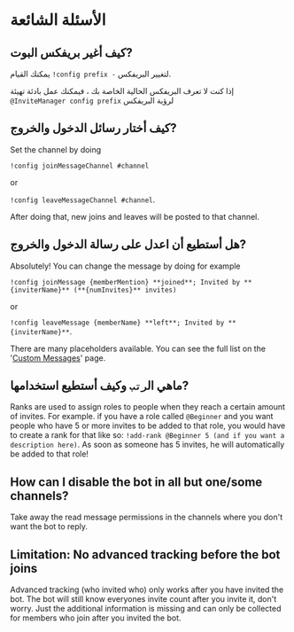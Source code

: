 # الأسئلة الشائعة

## كيف أغير بريفكس البوت?

يمكنك القيام `!config prefix -` لتغيير البريفكس.

إذا كنت لا تعرف البريفكس الحالية الخاصة بك ، فيمكنك عمل بادئة تهيئة `@InviteManager config prefix` لرؤية البريفكس

## كيف أختار رسائل الدخول والخروج?

Set the channel by doing

`!config joinMessageChannel #channel`

or

`!config leaveMessageChannel #channel`.

After doing that, new joins and leaves will be posted to that channel.

## هل أستطيع أن اعدل على رسالة الدخول والخروج?

Absolutely! You can change the message by doing for example

`!config joinMessage {memberMention} **joined**; Invited by **{inviterName}** (**{numInvites}** invites)`

or

`!config leaveMessage {memberName} **left**; Invited by **{inviterName}**`.

There are many placeholders available. You can see the full list on the '[Custom Messages](/ar/modules/invites/custom-messages.md)' page.

## ماهي ال`رتب` وكيف أستطيع استخدامها?

Ranks are used to assign roles to people when they reach a certain amount of invites. For example. if you have a role called `@Beginner` and you want people who have 5 or more invites to be added to that role, you would have to create a rank for that like so: `!add-rank @Beginner 5 (and if you want a description here)`. As soon as someone has 5 invites, he will automatically be added to that role!

## How can I disable the bot in all but one/some channels?

Take away the read message permissions in the channels where you don't want the bot to reply.

## Limitation: No advanced tracking before the bot joins

Advanced tracking (who invited who) only works after you have invited the bot. The bot will still know everyones invite count after you invite it, don't worry. Just the additional information is missing and can only be collected for members who join after you invited the bot.
